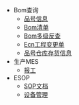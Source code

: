 <!--
 * @Author: max
 * @Date: 2022-03-30 09:24:39
 * @LastEditTime: 2022-04-01 09:15:39
 * @LastEditors: max
 * @Description: 
 * @FilePath: /up-admin/docs/_sidebar.md
-->
- Bom查询
  - [品号信息](erp/info.md)
  - [Bom清单](erp/list.md)
  - [Bom多级反查]()
  - [Ecn工程变更单]()
  - [品号仓库存货信息]()
- 生产MES
  - [报工](mes/production.md)
- ESOP
  - [SOP文档](esop/docs.md)
  - [设备管理](esop/device.md)